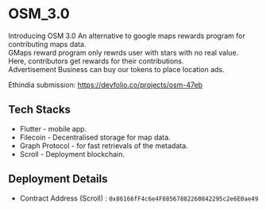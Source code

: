 # OSM_3.0

Introducing OSM 3.0 An alternative to google maps rewards program for contributing maps data.<br/>
GMaps reward program only rewrds user with stars with no real value.<br/>
Here, contributors get rewards for their contributions.<br/>
Advertisement Business can buy our tokens to place location ads.<br/>

Ethindia submission: https://devfolio.co/projects/osm-47eb

## Tech Stacks

- Flutter - mobile app.
- Filecoin - Decentralised storage for map data.
- Graph Protocol - for fast retrievals of the metadata.
- Scroll - Deployment blockchain.

## Deployment Details

- Contract Address (Scroll) : `0x86166fF4c6e4F88567882260842295c2e6E0ae49`
